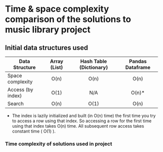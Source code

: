 # Time & space complexity comparison of the solutions to music library project

## **Initial data structures used**

| Data Structure   | Array (List) | Hash Table (Dictionary) | Pandas Dataframe |
| --------------   | :----------: | :---------------------: | :--------------: |
| Space complexity | O(n)         | O(n)                    | O(n)             | 
| Access (by index)| O(1)         | N/A                     | O(n)*            |
| Search           | O(n)         | O(1)                    | O(n)             |


* The index is lazily initialized and built (in O(n) time) the first time you try to access a row using that index. 
  So accessing a row for the first time using that index takes O(n) time.
All subsequent row access takes constant time ( O(1) ).
  

### Time complexity of solutions used in project 



